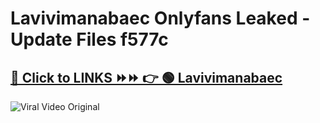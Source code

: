 
 # Lavivimanabaec Onlyfans Leaked - Update Files f577c

## <h2><a href="https://clipsfans.com/Lavivimanabaec&ref=git">🔗 Click to LINKS ⏩⏩ 👉 🟢 Lavivimanabaec </a></h2>

<a href="https://clipsfans.com/Lavivimanabaec&ref=git" rel="nofollow" data-target="animated-image.originalLink"><img src="https://i.ibb.co.com/xMMVF88/686577567.gif" alt="Viral Video Original" style="max-width: 100%; display: inline-block;" data-target="animated-image.originalImage"></a>

